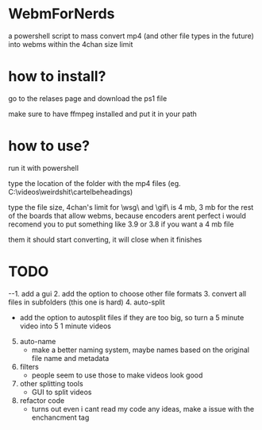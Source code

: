 # WebmForNerds
a powershell script to mass convert mp4 (and other file types in the future) into webms within the 4chan size limit

# how to install?
go to the relases page and download the ps1 file

make sure to have ffmpeg installed and put it in your path

# how to use?
run it with powershell 

type the location of the folder with the mp4 files (eg. C:\videos\weirdshit\cartelbeheadings)

type the file size,
4chan's limit for \wsg\ and \gif\ is 4 mb, 3 mb for the rest of the boards that allow webms, because encoders arent perfect i would recomend you to put something like 3.9 or 3.8 if you want a 4 mb file

them it should start converting, it will close when it finishes

# TODO
--1. add a gui
2. add the option to choose other file formats
3. convert all files in subfolders (this one is hard)
4. auto-split
   - add the option to autosplit files if they are too big, so turn a 5 minute video into 5 1 minute videos
5. auto-name
   - make a better naming system, maybe names based on the original file name and metadata
6. filters
   - people seem to use those to make videos look good
7. other splitting tools
   - GUI to split videos
9. refactor code
   - turns out even i cant read my code
any ideas, make a issue with the enchancment tag
